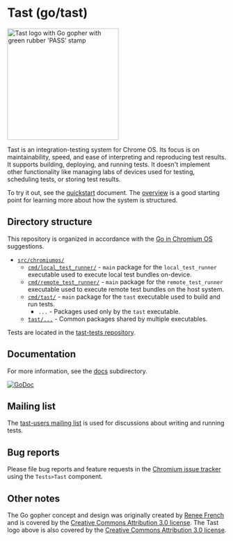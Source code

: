 # Tast (go/tast)

<img src="https://chromium.googlesource.com/chromiumos/platform/tast/+/HEAD/docs/logo_512.png"
     width="256" alt="Tast logo with Go gopher with green rubber 'PASS' stamp">

Tast is an integration-testing system for Chrome OS. Its focus is on
maintainability, speed, and ease of interpreting and reproducing test results.
It supports building, deploying, and running tests. It doesn't implement other
functionality like managing labs of devices used for testing, scheduling tests,
or storing test results.

To try it out, see the [quickstart] document. The [overview] is a good starting
point for learning more about how the system is structured.

[quickstart]: docs/quickstart.md
[overview]: docs/overview.md

## Directory structure

This repository is organized in accordance with the [Go in Chromium OS]
suggestions.

*   [`src/chromiumos/`](src/chromiumos/)
    *   [`cmd/local_test_runner/`](src/chromiumos/cmd/local_test_runner) -
        `main` package for the `local_test_runner` executable used to execute
        local test bundles on-device.
    *   [`cmd/remote_test_runner/`](src/chromiumos/cmd/remote_test_runner) -
        `main` package for the `remote_test_runner` executable used to execute
        remote test bundles on the host system.
    *   [`cmd/tast/`](src/chromiumos/cmd/tast/) - `main` package for the `tast`
        executable used to build and run tests.
        *   `...` - Packages used only by the `tast` executable.
    *   [`tast/...`](src/chromiumos/tast/) - Common packages shared by multiple
        executables.

Tests are located in the [tast-tests repository].

[Go in Chromium OS]: http://www.chromium.org/chromium-os/developer-guide/go-in-chromium-os
[tast-tests repository]: https://chromium.googlesource.com/chromiumos/platform/tast-tests/

## Documentation

For more information, see the [docs](docs/) subdirectory.

[![GoDoc](https://godoc.org/chromium.googlesource.com/chromiumos/platform/tast.git/src?status.svg)](https://godoc.org/chromium.googlesource.com/chromiumos/platform/tast.git/src)

## Mailing list

The [tast-users mailing list] is used for discussions about writing and running
tests.

[tast-users mailing list]: https://groups.google.com/a/chromium.org/forum/#!forum/tast-users

## Bug reports

Please file bug reports and feature requests in the [Chromium issue tracker]
using the `Tests>Tast` component.

[Chromium issue tracker]: https://bugs.chromium.org/p/chromium/issues/list

## Other notes

The Go gopher concept and design was originally created by [Renee French] and is
covered by the [Creative Commons Attribution 3.0 license]. The Tast logo above
is also covered by the [Creative Commons Attribution 3.0 license].

[Renee French]: https://reneefrench.blogspot.com/
[Creative Commons Attribution 3.0 license]: https://creativecommons.org/licenses/by/3.0/
